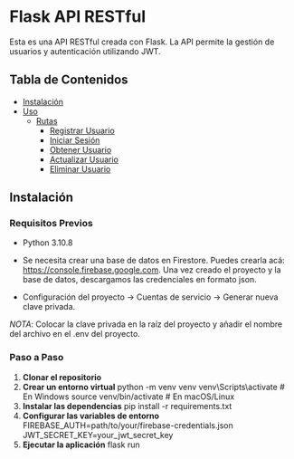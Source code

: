 # Flask API RESTful

Esta es una API RESTful creada con Flask. La API permite la gestión de usuarios y autenticación utilizando JWT.

## Tabla de Contenidos

- [Instalación](#instalación)
- [Uso](#uso)
  - [Rutas](#rutas)
    - [Registrar Usuario](#registrar-usuario)
    - [Iniciar Sesión](#iniciar-sesión)
    - [Obtener Usuario](#obtener-usuario)
    - [Actualizar Usuario](#actualizar-usuario)
    - [Eliminar Usuario](#eliminar-usuario)


## Instalación
### Requisitos Previos

- Python 3.10.8

- Se necesita crear una base de datos en Firestore.  Puedes crearla acá: https://console.firebase.google.com. Una vez creado el proyecto y la base de datos, descargamos las credenciales en formato json. 

- Configuración del proyecto -> Cuentas de servicio -> Generar nueva clave privada.

*NOTA*: Colocar la clave privada en la raíz del proyecto y añadir el nombre del archivo en el .env del proyecto.

### Paso a Paso

1. **Clonar el repositorio**
2. **Crear un entorno virtual**
    python -m venv venv
    venv\Scripts\activate  # En Windows
    source venv/bin/activate  # En macOS/Linux
3. **Instalar las dependencias**
    pip install -r requirements.txt
4. **Configurar las variables de entorno**
    FIREBASE_AUTH=path/to/your/firebase-credentials.json
    JWT_SECRET_KEY=your_jwt_secret_key
5. **Ejecutar la aplicación**
    flask run
